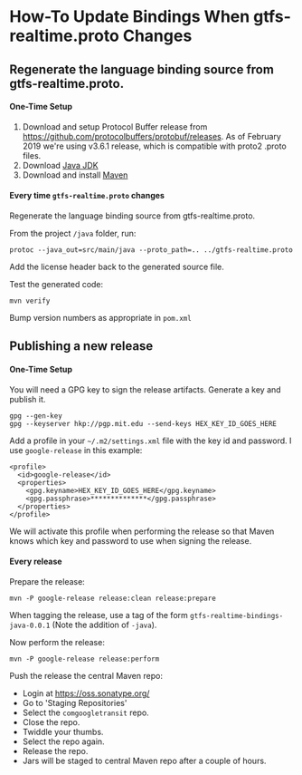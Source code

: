 # How-To Update Bindings When gtfs-realtime.proto Changes

## Regenerate the language binding source from gtfs-realtime.proto.

#### One-Time Setup

1. Download and setup Protocol Buffer release from https://github.com/protocolbuffers/protobuf/releases.  As of February 2019 we're using v3.6.1 release, which is compatible with proto2 .proto files.
1. Download [Java JDK](https://www.oracle.com/technetwork/java/javase/downloads/index.html)
1. Download and install [Maven](https://maven.apache.org/download.cgi)

#### Every time `gtfs-realtime.proto` changes

Regenerate the language binding source from gtfs-realtime.proto.

From the project `/java` folder, run:

```
protoc --java_out=src/main/java --proto_path=.. ../gtfs-realtime.proto
```

Add the license header back to the generated source file.

Test the generated code:

```
mvn verify
````

Bump version numbers as appropriate in `pom.xml`

## Publishing a new release

#### One-Time Setup

You will need a GPG key to sign the release artifacts.  Generate a key and
publish it.

```
gpg --gen-key
gpg --keyserver hkp://pgp.mit.edu --send-keys HEX_KEY_ID_GOES_HERE
```

Add a profile in your `~/.m2/settings.xml` file with the key id and password.
I use `google-release` in this example:

```
<profile>
  <id>google-release</id>
  <properties>
    <gpg.keyname>HEX_KEY_ID_GOES_HERE</gpg.keyname>
    <gpg.passphrase>**************</gpg.passphrase>
  </properties>
</profile>
```

We will activate this profile when performing the release so that Maven knows
which key and password to use when signing the release.

#### Every release

Prepare the release:

```
mvn -P google-release release:clean release:prepare
```

When tagging the release, use a tag of
the form `gtfs-realtime-bindings-java-0.0.1` (Note the addition of `-java`).

Now perform the release:

```
mvn -P google-release release:perform
```

Push the release the central Maven repo:

* Login at https://oss.sonatype.org/
* Go to 'Staging Repositories'
* Select the `comgoogletransit` repo.
* Close the repo.
* Twiddle your thumbs.
* Select the repo again.
* Release the repo.
* Jars will be staged to central Maven repo after a couple of hours.
